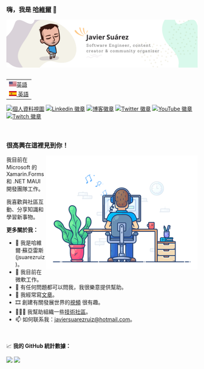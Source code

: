 ### 嗨，我是 <a href="https://javiersuarezruiz.wordpress.com" target="_blank">哈維爾</a> 👋

![橫幅](images/banner.png)

<table align="right">
  <tr><td><a href="README.md"><img src="images/usa-flag.png" height="13">英語</a></td></tr>
  <tr><td><a href="README-es.md"><img src="images/es-flag.png" height="13"> 英語</a></td></tr>
</table>

[![個人資料視圖](https://komarev.com/ghpvc/?username=jsuarezruiz&style=flat-square)](https://github.com/jsuarezruiz)
[![Linkedin 徽章](https://img.shields.io/badge/-LinkedIn-0e76a8?style=flat-square&logo=Linkedin&logoColor=white)](https://linkedin.com/in/jsuarezruiz)
[![博客徽章](https://img.shields.io/badge/Website-3b5998?style=flat-square&logo=google-chrome&logoColor=white)](https://javiersuarezruiz.wordpress.com)
[![Twitter 徽章](https://img.shields.io/badge/-Twitter-00acee?style=flat-square&logo=Twitter&logoColor=white)](https://twitter.com/jsuarezruiz)
[![YouTube 徽章](https://img.shields.io/badge/-YouTube-E60101?style=flat-square&logo=YouTube&logoColor=white)](https://www.youtube.com/javiersuarezruiz)
[![Twitch 徽章](https://img.shields.io/badge/-Twitch-5C3C96?style=flat-square&logo=Twitch&logoColor=white)](https://www.twitch.tv/jsuarezruiz)

</br>

### 很高興在這裡見到你！

<img align="right" alt="Gif" src="https://raw.githubusercontent.com/jsuarezruiz/jsuarezruiz/master/images/coding.gif" width="400" />

我目前在 Microsoft 的 Xamarin.Forms 和 .NET MAUI 開發團隊工作。

我喜歡與社區互動、分享知識和學習新事物。

**更多關於我：**

- 👨 我是哈維爾·蘇亞雷斯 (jsuarezruiz)。
- 🏢 我目前在微軟工作。
- 💬 有任何問題都可以問我，我很樂意提供幫助。
- 📝 我經常寫[文章](https://javiersuarezruiz.wordpress.com)。
- 🎞️ 創建有關發展世界的[視頻](https://www.youtube.com/javiersuarezruiz) 很有趣。
- 🧑‍🤝‍🧑 我幫助組織一些[技術社區](https://www.meetup.com/SevillaDotNet)。
- 📫 如何联系我：javiersuarezruiz@hotmail.com。

</br>

📈 **我的 GitHub 統計數據：**

<p>
   <img height="180em" src="https://github-readme-stats.vercel.app/api?username=jsuarezruiz&show_icons=true&hide_border=true&&count_private=true&include_all_commits=true" />
   <img height="180em" src="https://github-readme-stats.vercel.app/api/top-langs/?username=jsuarezruiz&show_icons=true&hide_border=true&layout=compact&langs_count=8&hide=javascript"/>
</p>